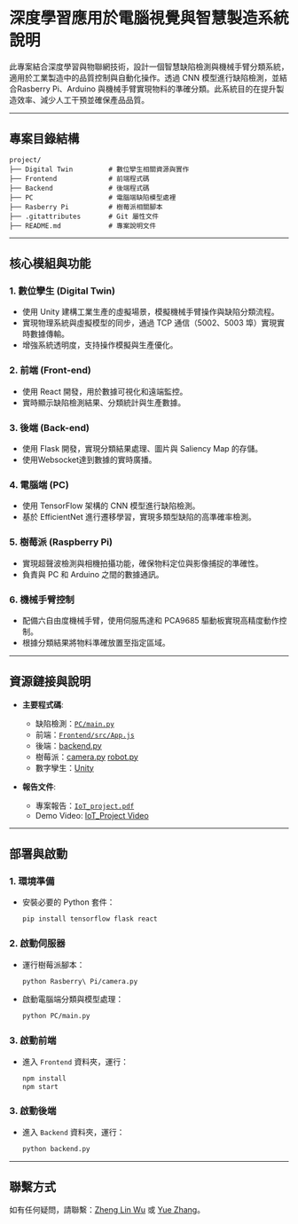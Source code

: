 # 深度學習應用於電腦視覺與智慧製造系統說明

此專案結合深度學習與物聯網技術，設計一個智慧缺陷檢測與機械手臂分類系統，適用於工業製造中的品質控制與自動化操作。透過 CNN 模型進行缺陷檢測，並結合Rasberry Pi、Arduino 與機械手臂實現物料的準確分類。此系統目的在提升製造效率、減少人工干預並確保產品品質。

---

## 專案目錄結構

```
project/
├── Digital Twin         # 數位孿生相關資源與實作
├── Frontend             # 前端程式碼
├── Backend              # 後端程式碼
├── PC                   # 電腦端缺陷模型處裡
├── Rasberry Pi          # 樹莓派相關腳本
├── .gitattributes       # Git 屬性文件
├── README.md            # 專案說明文件
```

---

## 核心模組與功能

### 1. **數位孿生 (Digital Twin)**
- 使用 Unity 建構工業生產的虛擬場景，模擬機械手臂操作與缺陷分類流程。
- 實現物理系統與虛擬模型的同步，通過 TCP 通信（5002、5003 埠）實現實時數據傳輸。
- 增強系統透明度，支持操作模擬與生產優化。

### 2. **前端 (Front-end)**
- 使用 React 開發，用於數據可視化和遠端監控。
- 實時顯示缺陷檢測結果、分類統計與生產數據。

### 3. **後端 (Back-end)**
- 使用 Flask 開發，實現分類結果處理、圖片與 Saliency Map 的存儲。
- 使用Websocket達到數據的實時廣播。

### 4. **電腦端 (PC)**
- 使用 TensorFlow 架構的 CNN 模型進行缺陷檢測。
- 基於 EfficientNet 進行遷移學習，實現多類型缺陷的高準確率檢測。

### 5. **樹莓派 (Raspberry Pi)**
- 實現超聲波檢測與相機拍攝功能，確保物料定位與影像捕捉的準確性。
- 負責與 PC 和 Arduino 之間的數據通訊。

### 6. **機械手臂控制**
- 配備六自由度機械手臂，使用伺服馬達和 PCA9685 驅動板實現高精度動作控制。
- 根據分類結果將物料準確放置至指定區域。

---

## 資源鏈接與說明

- **主要程式碼**:
  - 缺陷檢測：[`PC/main.py`](https://github.com/Yue1230/IoT_project/blob/main/PC/main.py)
  - 前端：[`Frontend/src/App.js`](https://github.com/Yue1230/IoT_project/blob/main/Frontend/src/App.js)
  - 後端：[backend.py](https://github.com/Yue1230/IoT_project/blob/main/Backend/backend.py)
  - 樹莓派：[camera.py](https://github.com/Yue1230/IoT_project/blob/main/Rasberry%20Pi/camera.py)
  [robot.py](https://github.com/Yue1230/IoT_project/blob/main/Rasberry%20Pi/robot.py)
  - 數字孿生：[Unity](https://reurl.cc/46jey3)

- **報告文件**:
  - 專案報告：[`IoT_project.pdf`]()
  - Demo Video: [IoT_Project Video](https://drive.google.com/file/d/10WVgfGhtrSy46MkUgc-l3Ab0iV0Z2K4a/view)
---

## 部署與啟動

### 1. **環境準備**
- 安裝必要的 Python 套件：
  ```bash
  pip install tensorflow flask react
  ```

### 2. **啟動伺服器**
- 運行樹莓派腳本：
  ```bash
  python Rasberry\ Pi/camera.py
  ```
- 啟動電腦端分類與模型處理：
  ```bash
  python PC/main.py
  ```

### 3. **啟動前端**
- 進入 `Frontend` 資料夾，運行：
  ```bash
  npm install
  npm start
  ```
### 3. **啟動後端**
- 進入 `Backend` 資料夾，運行：
  ```bash
  python backend.py
  ```
---

## 聯繫方式

如有任何疑問，請聯繫：[Zheng Lin Wu](mailto:r12522636@g.ntu.edu.tw) 或 [Yue Zhang](mailto:r13522739@g.ntu.edu.tw)。
